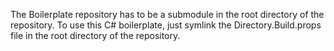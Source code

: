 <!--
 * Copyright © 2020 Michał Przybyś <michal@przybys.eu>
 *
 * Permission is hereby granted, free of charge, to any person obtaining a copy of
 * this software and associated documentation files (the "Software"), to deal in
 * the Software without restriction, including without limitation the rights to
 * use, copy, modify, merge, publish, distribute, sublicense, and/or sell copies
 * of the Software, and to permit persons to whom the Software is furnished to do
 * so, subject to the following conditions:
 *
 * The above copyright notice and this permission notice shall be included in all
 * copies or substantial portions of the Software.
 *
 * Distributions of all or part of the Software intended to be used by the
 * recipients as they would use the unmodified Software, containing modifications
 * that substantially alter, remove, or disable functionality of the Software,
 * outside of the documented configuration mechanisms provided by the Software,
 * shall be modified such that the Original Author's bug reporting email addresses
 * and urls are either replaced with the contact information of the parties
 * responsible for the changes, or removed entirely.
 *
 * THE SOFTWARE IS PROVIDED "AS IS", WITHOUT WARRANTY OF ANY KIND, EXPRESS OR
 * IMPLIED, INCLUDING BUT NOT LIMITED TO THE WARRANTIES OF MERCHANTABILITY,
 * FITNESS FOR A PARTICULAR PURPOSE AND NONINFRINGEMENT. IN NO EVENT SHALL THE
 * AUTHORS OR COPYRIGHT HOLDERS BE LIABLE FOR ANY CLAIM, DAMAGES OR OTHER
 * LIABILITY, WHETHER IN AN ACTION OF CONTRACT, TORT OR OTHERWISE, ARISING FROM,
 * OUT OF OR IN CONNECTION WITH THE SOFTWARE OR THE USE OR OTHER DEALINGS IN THE
 * SOFTWARE.
-->
The Boilerplate repository has to be a submodule in the root directory of the repository. To use this C# boilerplate, just symlink the Directory.Build.props file in the root directory of the repository.
